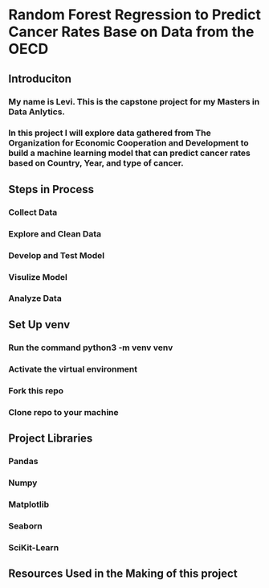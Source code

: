 # Random Forest Regression to Predict Cancer Rates Base on Data from the OECD
## Introduciton
### My name is Levi. This is the capstone project for my Masters in Data Anlytics.
### In this project I will explore data gathered from The Organization for Economic Cooperation and Development to build a machine learning model that can predict cancer rates based on Country, Year, and type of cancer. 
###
## Steps in Process
### Collect Data
### Explore and Clean Data
### Develop and Test Model
### Visulize Model
### Analyze Data
###
## Set Up venv
### Run the command python3 -m venv venv
### Activate the virtual environment
### Fork this repo
### Clone repo to your machine
###
## Project Libraries
### Pandas
### Numpy
### Matplotlib
### Seaborn
### SciKit-Learn
###
## Resources Used in the Making of this project



